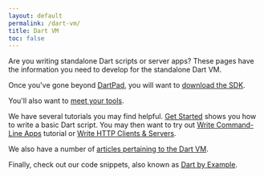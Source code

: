 ```yaml
---
layout: default
permalink: /dart-vm/
title: Dart VM
toc: false
---
```


Are you writing standalone Dart scripts or server apps?
These pages have the information you need to develop
for the standalone Dart VM.

Once you've gone beyond
[DartPad]({{site.dartlang}}/tools/dartpad),
you will want to [download the SDK](/dart-vm/downloads/).

You'll also want to [meet your tools](tools/).

We have several tutorials you may find helpful.
[Get Started](tutorials/get-started) shows you how
to write a basic Dart script. You may then want to
try out [Write Command-Line Apps](tutorials/cmdline)
tutorial or [Write HTTP Clients & Servers](tutorials/httpserver).

We also have a number of
[articles pertaining to the Dart VM](/dart-vm/articles/).

Finally, check out our code snippets, also known as
[Dart by Example](/dart-vm/dart-by-example/).

